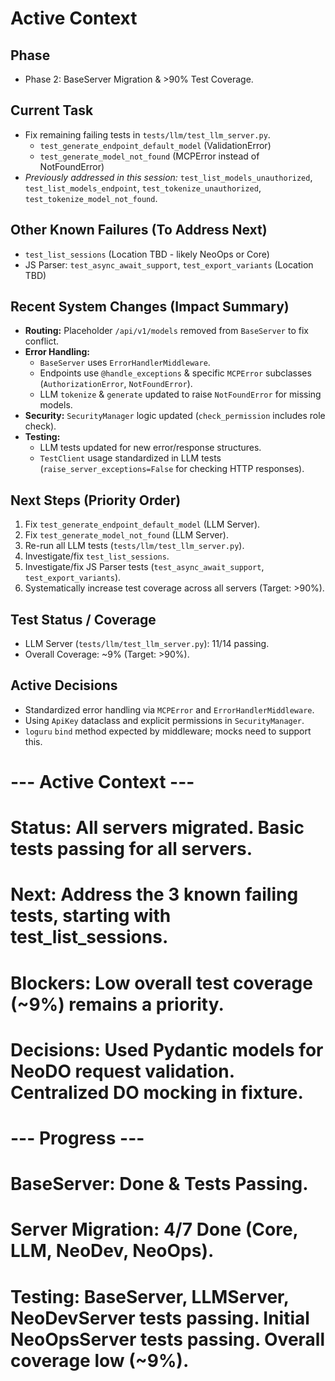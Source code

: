 # Active Context

## Phase
- Phase 2: BaseServer Migration & >90% Test Coverage.

## Current Task
- Fix remaining failing tests in `tests/llm/test_llm_server.py`.
  - `test_generate_endpoint_default_model` (ValidationError)
  - `test_generate_model_not_found` (MCPError instead of NotFoundError)
- *Previously addressed in this session:* `test_list_models_unauthorized`, `test_list_models_endpoint`, `test_tokenize_unauthorized`, `test_tokenize_model_not_found`.

## Other Known Failures (To Address Next)
- `test_list_sessions` (Location TBD - likely NeoOps or Core)
- JS Parser: `test_async_await_support`, `test_export_variants` (Location TBD)

## Recent System Changes (Impact Summary)
- **Routing:** Placeholder `/api/v1/models` removed from `BaseServer` to fix conflict.
- **Error Handling:**
    - `BaseServer` uses `ErrorHandlerMiddleware`.
    - Endpoints use `@handle_exceptions` & specific `MCPError` subclasses (`AuthorizationError`, `NotFoundError`).
    - LLM `tokenize` & `generate` updated to raise `NotFoundError` for missing models.
- **Security:** `SecurityManager` logic updated (`check_permission` includes role check).
- **Testing:**
    - LLM tests updated for new error/response structures.
    - `TestClient` usage standardized in LLM tests (`raise_server_exceptions=False` for checking HTTP responses).

## Next Steps (Priority Order)
1. Fix `test_generate_endpoint_default_model` (LLM Server).
2. Fix `test_generate_model_not_found` (LLM Server).
3. Re-run all LLM tests (`tests/llm/test_llm_server.py`).
4. Investigate/fix `test_list_sessions`.
5. Investigate/fix JS Parser tests (`test_async_await_support`, `test_export_variants`).
6. Systematically increase test coverage across all servers (Target: >90%).

## Test Status / Coverage
- LLM Server (`tests/llm/test_llm_server.py`): 11/14 passing.
- Overall Coverage: ~9% (Target: >90%).

## Active Decisions
- Standardized error handling via `MCPError` and `ErrorHandlerMiddleware`.
- Using `ApiKey` dataclass and explicit permissions in `SecurityManager`.
- `loguru` `bind` method expected by middleware; mocks need to support this.

# --- Active Context ---
# Status: All servers migrated. Basic tests passing for all servers.
# Next: Address the 3 known failing tests, starting with test_list_sessions.
# Blockers: Low overall test coverage (~9%) remains a priority.
# Decisions: Used Pydantic models for NeoDO request validation. Centralized DO mocking in fixture.

# --- Progress ---
# BaseServer: Done & Tests Passing.
# Server Migration: 4/7 Done (Core, LLM, NeoDev, NeoOps).
# Testing: BaseServer, LLMServer, NeoDevServer tests passing. Initial NeoOpsServer tests passing. Overall coverage low (~9%). 